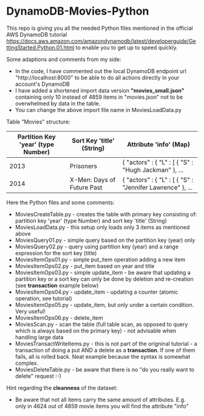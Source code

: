 # DynamoDB-Movies-Python

This repo is giving you all the needed Python files mentioned in the official AWS DynamoDB tutorial https://docs.aws.amazon.com/amazondynamodb/latest/developerguide/GettingStarted.Python.01.html to enable you to get up to speed quickly.

Some adaptions and comments from my side:

* In the code, I have commented out the local DynamoDB endpoint url "http://localhost:8000" to be able to do all actions directly in your account's DynamoDB
* I have added a shortened import data version **"movies_small.json"** containing only 10 instead of 4859 items in "movies.json" not to be overwhelmed by data in the table.
* You can change the above import file name in MoviesLoadData.py


Table "Movies" structure:

Partition Key 'year' (type Number) | Sort Key 'title' (String)| Attribute 'info' (Map)
--|--|--
2013|Prisoners|{ "actors" : { "L" : [ { "S" : "Hugh Jackman" }, ...
2014|X-Men: Days of Future Past|{ "actors" : { "L" : [ { "S" : "Jennifer Lawrence" }, ...

Here the Python files and some comments:

* MoviesCreateTable.py - creates the table with primary key consisting of: partition key 'year' (type Number) and sort key 'title' (String)
* MoviesLoadData.py - this setup only loads only 3 items as mentioned above
* MoviesQuery01.py - simple query based on the partition key (year) only
* MoviesQuery02.py - query using partition key (year) and a range expression for the sort key (title)
* MoviesItemOps01.py - simple put_item operation adding a new item
* MoviesItemOps02.py - put_item based on year and title
* MoviesItemOps03.py - simple update_item - be aware that updating a partition key or a sort key can only be done by deletion and re-creation (see **transaction** example below)
* MoviesItemOps04.py - update_item - updating a counter (atomic operation, see tutorial)
* MoviesItemOps05.py - update_item, but only under a certain condition. Very useful!
* MoviesItemOps06.py - delete_item
* MoviesScan.py - scan the table (full table scan, as opposed to query which is always based on the primary key) - not advisable when handling large data
* MoviesTransactWriteItems.py - this is not part of the origninal tutorial - a transaction of doing a put AND a delete as a **transaction**. If one of them fails, all is rolled back. Neat example because the syntax is somewhat complex.
* MoviesDeleteTable.py - be aware that there is no "do you really want to delete" request :-)


Hint regarding the **cleanness** of the dataset:

* Be aware that not all items carry the same amount of attributes. E.g. only in 4624 out of 4859 movie items you will find the attribute "info"
